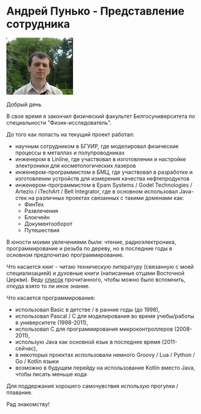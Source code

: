 # Андрей Пунько - Представление сотрудника

<img src="../photos/Andrei_Punko_photo_informal.jpg" alt="drawing" width="175"/>

Добрый день

В свое время я закончил физический факультет Белгосуниверситета по специальности "Физик-исследователь".

До того как попасть на текущий проект работал:

- научным сотрудником в БГУИР, где моделировал физические процессы в металлах и полупроводниках
- инженером в Linline, где участвовал в изготовлении и настройке электроники для косметологических лазеров
- инженером-программистом в БМЦ, где участвовал в разработке и изготовлении устройств для измерения качества
  нефтепродуктов
- инженером-программистом в Epam Systems / Godel Technologies / Artezio / iTechArt / Bell Integrator, где в основном
  использовал Java-стек
  на различных проектах связанных с такими доменами как:
    - ФинТех
    - Развлечения
    - Блокчейн
    - Документооборот
    - Путешествия

В юности моими увлечениями были: чтение, радиоэлектроника, программирование и резьба по дереву,
но в последние годы в основном предпочитаю программирование.

Что касается книг - читаю техническую литературу (связанную с моей специализацией) и духовные книги (написанные отцами
Восточной Церкви).
Веду [список](https://github.com/andrei-punko/books) прочитанного, чтобы можно было вспомнить, откуда взято то ли иное
знание.

Что касается программирования:

- использовал Basic в детстве / в ранние годы (до 1998),
- использовал Pascal / C для моделирования во время учебы/работы в университете (1998-2011),
- использовал C для программирования микроконтроллеров (2008-2011),
- использую Java как основной язык в последнее время (2011-сейчас),
- в некоторых проектах использовали немного Groovy / Lua / Python / Go / Kotlin языки
- возможно в будущем перейду на использование Kotlin вместо Java, чтобы писать меньше кода

Для поддержания хорошего самочувствия использую прогулки / плавание.

Рад знакомству!
